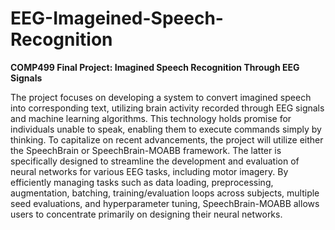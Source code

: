 # EEG-Imageined-Speech-Recognition
**COMP499 Final Project: Imagined Speech Recognition Through EEG Signals**

The project focuses on developing a system to convert imagined speech into corresponding text, utilizing brain activity recorded through EEG signals and machine learning algorithms. This technology holds promise for individuals unable to speak, enabling them to execute commands simply by thinking.
To capitalize on recent advancements, the project will utilize either the SpeechBrain or SpeechBrain-MOABB framework. The latter is specifically designed to streamline the development and evaluation of neural networks for various EEG tasks, including motor imagery. 
By efficiently managing tasks such as data loading, preprocessing, augmentation, batching, training/evaluation loops across subjects, multiple seed evaluations, and hyperparameter tuning, SpeechBrain-MOABB allows users to concentrate primarily on designing their neural networks.
